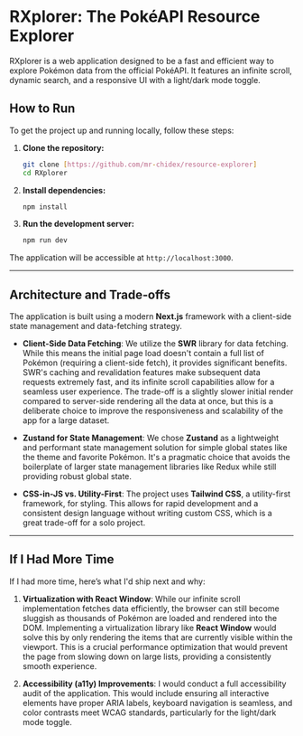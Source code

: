 # RXplorer: The PokéAPI Resource Explorer

RXplorer is a web application designed to be a fast and efficient way to explore Pokémon data from the official PokéAPI. It features an infinite scroll, dynamic search, and a responsive UI with a light/dark mode toggle.

## How to Run

To get the project up and running locally, follow these steps:

1.  **Clone the repository:**

    ```bash
    git clone [https://github.com/mr-chidex/resource-explorer]
    cd RXplorer
    ```

2.  **Install dependencies:**

    ```bash
    npm install
    ```

3.  **Run the development server:**
    ```bash
    npm run dev
    ```

The application will be accessible at `http://localhost:3000`.

---

## Architecture and Trade‑offs

The application is built using a modern **Next.js** framework with a client-side state management and data-fetching strategy.

- **Client-Side Data Fetching**: We utilize the **SWR** library for data fetching. While this means the initial page load doesn't contain a full list of Pokémon (requiring a client-side fetch), it provides significant benefits. SWR's caching and revalidation features make subsequent data requests extremely fast, and its infinite scroll capabilities allow for a seamless user experience. The trade-off is a slightly slower initial render compared to server-side rendering all the data at once, but this is a deliberate choice to improve the responsiveness and scalability of the app for a large dataset.

- **Zustand for State Management**: We chose **Zustand** as a lightweight and performant state management solution for simple global states like the theme and favorite Pokémon. It's a pragmatic choice that avoids the boilerplate of larger state management libraries like Redux while still providing robust global state.

- **CSS-in-JS vs. Utility-First**: The project uses **Tailwind CSS**, a utility-first framework, for styling. This allows for rapid development and a consistent design language without writing custom CSS, which is a great trade-off for a solo project.

---

## If I Had More Time

If I had more time, here’s what I'd ship next and why:

1.  **Virtualization with React Window**: While our infinite scroll implementation fetches data efficiently, the browser can still become sluggish as thousands of Pokémon are loaded and rendered into the DOM. Implementing a virtualization library like **React Window** would solve this by only rendering the items that are currently visible within the viewport. This is a crucial performance optimization that would prevent the page from slowing down on large lists, providing a consistently smooth experience.

2.  **Accessibility (a11y) Improvements**: I would conduct a full accessibility audit of the application. This would include ensuring all interactive elements have proper ARIA labels, keyboard navigation is seamless, and color contrasts meet WCAG standards, particularly for the light/dark mode toggle.
